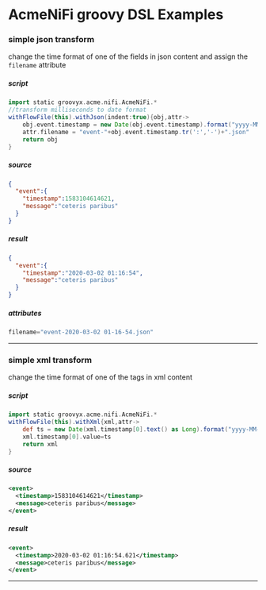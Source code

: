 # AcmeNiFi groovy DSL Examples


### simple json transform
change the time format of one of the fields in json content and assign the `filename` attribute
##### script
```groovy
import static groovyx.acme.nifi.AcmeNiFi.*
//transform milliseconds to date format
withFlowFile(this).withJson(indent:true){obj,attr->
    obj.event.timestamp = new Date(obj.event.timestamp).format("yyyy-MM-dd HH:mm:ss")
    attr.filename = "event-"+obj.event.timestamp.tr(':','-')+".json"
    return obj
}
```
##### source
```json
{
  "event":{
    "timestamp":1583104614621,
    "message":"ceteris paribus"
  }
}
```
##### result
```json
{
  "event":{
    "timestamp":"2020-03-02 01:16:54",
    "message":"ceteris paribus"
  }
}
```
##### attributes
```groovy
filename="event-2020-03-02 01-16-54.json"
```
----

### simple xml transform
change the time format of one of the tags in xml content
##### script
```groovy
import static groovyx.acme.nifi.AcmeNiFi.*
withFlowFile(this).withXml{xml,attr->
    def ts = new Date(xml.timestamp[0].text() as Long).format("yyyy-MM-dd HH:mm:ss.SSS")
    xml.timestamp[0].value=ts
    return xml
}
```
##### source
```xml
<event>
  <timestamp>1583104614621</timestamp>
  <message>ceteris paribus</message>
</event>
```
##### result
```xml
<event>
  <timestamp>2020-03-02 01:16:54.621</timestamp>
  <message>ceteris paribus</message>
</event>
```
----
